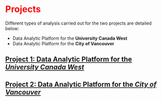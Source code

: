 # <font color="red">Projects</font>

Different types of analysis carried out for the two projects are detailed below:
- Data Analytic Platform for the **University Canada West**
- Data Analytic Platform for the **City of Vancouver**
 


## [Project 1: Data Analytic Platform for the *University Canada West*](University_Canada_West/README.md)



## [Project 2: Data Analytic Platform for the *City of Vancouver*](The_City_of_Vancouver/README.md)


